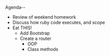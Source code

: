Agenda--

* Review of weekend homework
* Discuss how ruby code executes, and scope
* Eat THIS!
  * Add Bootstrap
  * Create a router
    * OOP
    * Class methods
